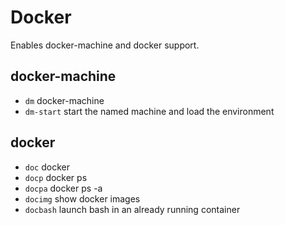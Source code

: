 Docker
======

Enables docker-machine and docker support.


docker-machine
-----------

- `dm` docker-machine
- `dm-start` start the named machine and load the environment

docker
------

- `doc` docker
- `docp` docker ps
- `docpa` docker ps -a
- `docimg` show docker images
- `docbash` launch bash in an already running container

